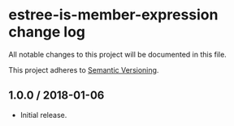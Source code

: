 # estree-is-member-expression change log

All notable changes to this project will be documented in this file.

This project adheres to [Semantic Versioning](http://semver.org/).

## 1.0.0 / 2018-01-06

 * Initial release.
